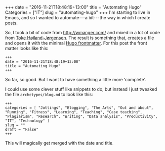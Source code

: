 +++
date = "2016-11-21T18:48:19+13:00"
title = "Automating Hugo"
Categories = ["IT"]
slug = "automating-hugo"
+++
I'm starting to live in Emacs, and so I wanted to automate---a bit---the way in which I create posts.

So, I took a bit of code from http://wmanger.com/ and mixed in a lot of code from [Toke Høiland-Jørgensen](http://blog.tohojo.dk/2015/10/integrating-hugo-into-emacs.html). The result is something that, creates a file and opens it with the minimal [Hugo frontmatter](http://gohugo.io/content/front-matter/). For this post the front matter looks like this:

	+++
	date = "2016-11-21T18:48:19+13:00"
	title = "Automating Hugo"
	+++

So far, so good. But I want to have something a little more 'complete'.

I could use some clever stuff like snippets to do, but instead I just tweaked the file `archetypes/blog.md` to look like this:

	+++
	categories = [ "Jottings", "Blogging", "The Arts", "Out and about", "Running", "Fitness", "Learning", "Teaching", "Case teaching", "Plagiarism", "Research", "Writing", "Data analysis", "Productivity", "IT", "Technology" ]
	slug = ""
	draft = "False"
	+++

This will magically get merged with the date and title.
